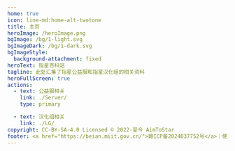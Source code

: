 ```yaml
---
home: true
icon: line-md:home-alt-twotone
title: 主页
heroImage: /heroImage.png
bgImage: /bg/1-light.svg
bgImageDark: /bg/1-dark.svg
bgImageStyle:
  background-attachment: fixed
heroText: 指星百科站
tagline: 此处汇集了指星公益服和指星汉化组的相关资料
heroFullScreen: true
actions:
  - text: 公益服相关
    link: ./Server/
    type: primary

  - text: 汉化组相关
    link: ./LG/
copyright: CC-BY-SA-4.0 Licensed © 2022-至今 AimToStar
footer: <a href="https://beian.miit.gov.cn/">赣ICP备2024037752号</a>｜使用 <a href="https://theme-hope.vuejs.press/zh/" target="_blank">VuePress Theme Hope</a> 主题
---
```

